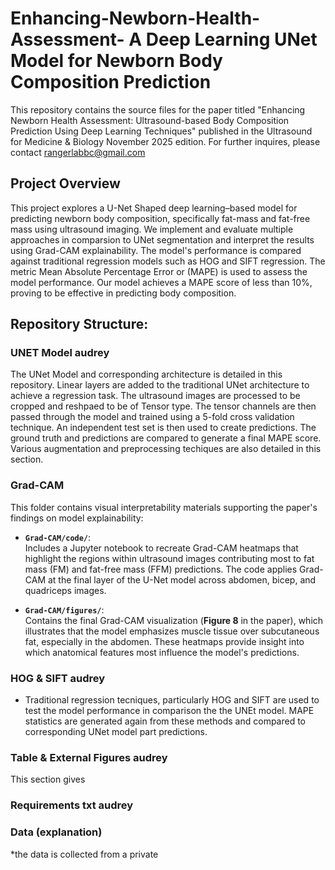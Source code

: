 # Enhancing-Newborn-Health-Assessment- A Deep Learning UNet Model for Newborn Body Composition Prediction
This repository contains the source files for the paper titled "Enhancing Newborn Health Assessment: Ultrasound-based Body Composition Prediction Using Deep Learning Techniques" published in the Ultrasound for Medicine &amp; Biology November 2025 edition. For further inquires, please contact rangerlabbc@gmail.com

## Project Overview

This project explores a U-Net Shaped deep learning–based model for predicting newborn body composition, specifically fat-mass and fat-free mass using ultrasound imaging.
We implement and evaluate multiple approaches in comparsion to UNet segmentation and interpret the results using Grad-CAM explainability. The model's performance is compared against traditional regression models such as HOG and SIFT regression. The metric Mean Absolute Percentage Error or (MAPE) is used to assess the model performance. Our model achieves a MAPE score of less than 10%, proving to be effective in predicting body composition.

## Repository Structure: 
### UNET Model audrey
The UNet Model and corresponding architecture is detailed in this repository. Linear layers are added to the traditional UNet architecture to achieve a regression task. The ultrasound images are processed to be cropped and reshpaed to be of Tensor type. The tensor channels are then passed through the model and trained using a 5-fold cross validation technique. An independent test set is then used to create predictions. The ground truth and predictions are compared to generate a final MAPE score. Various augmentation and preprocessing techiques are also detailed in this section. 

### Grad-CAM
This folder contains visual interpretability materials supporting the paper's findings on model explainability:

- **`Grad-CAM/code/`**:  
  Includes a Jupyter notebook to recreate Grad-CAM heatmaps that highlight the regions within ultrasound images contributing most to fat mass (FM) and fat-free mass (FFM) predictions. The code applies Grad-CAM at the final layer of the U-Net model across abdomen, bicep, and quadriceps images.

- **`Grad-CAM/figures/`**:  
  Contains the final Grad-CAM visualization (**Figure 8** in the paper), which illustrates that the model emphasizes muscle tissue over subcutaneous fat, especially in the abdomen. These heatmaps provide insight into which anatomical features most influence the model's predictions.
  
### HOG & SIFT audrey
- Traditional regression tecniques, particularly HOG and SIFT are used to test the model performance in comparison the the UNEt model. MAPE statistics are generated again from these methods and compared to corresponding UNet model part predictions.

### Table & External Figures audrey
This section gives 

### Requirements txt audrey
 

### Data (explanation) 

*the data is collected from a private 
